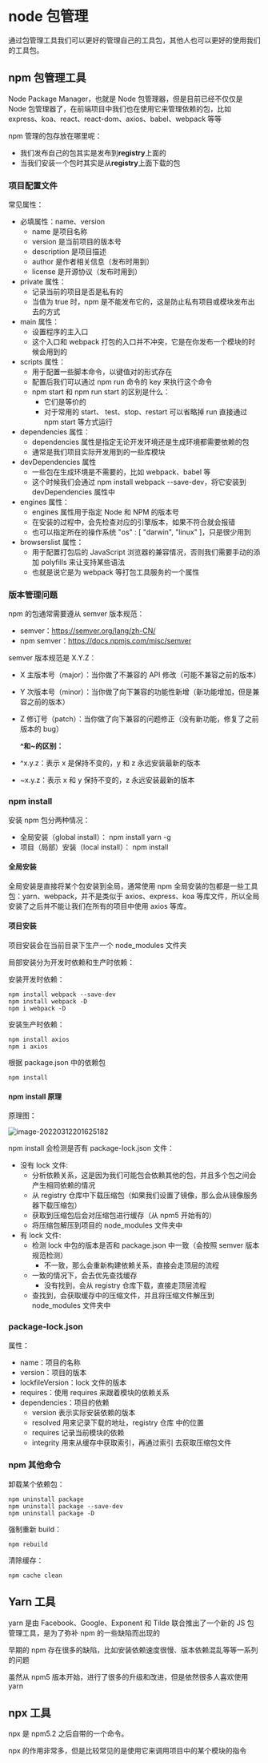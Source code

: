 # node 包管理

通过包管理工具我们可以更好的管理自己的工具包，其他人也可以更好的使用我们的工具包。

## npm 包管理工具

Node Package Manager，也就是 Node 包管理器，但是目前已经不仅仅是 Node 包管理器了，在前端项目中我们也在使用它来管理依赖的包，比如 express、koa、react、react-dom、axios、babel、webpack 等等

npm 管理的包存放在哪里呢：

- 我们发布自己的包其实是发布到**registry**上面的
- 当我们安装一个包时其实是从**registry**上面下载的包

### 项目配置文件

常见属性：

- 必填属性：name、version
  - name 是项目名称
  - version 是当前项目的版本号
  - description 是项目描述
  - author 是作者相关信息（发布时用到）
  - license 是开源协议（发布时用到）
- private 属性：
  - 记录当前的项目是否是私有的
  - 当值为 true 时，npm 是不能发布它的，这是防止私有项目或模块发布出去的方式
- main 属性：
  - 设置程序的主入口
  - 这个入口和 webpack 打包的入口并不冲突，它是在你发布一个模块的时候会用到的
- scripts 属性：
  - 用于配置一些脚本命令，以键值对的形式存在
  - 配置后我们可以通过 npm run 命令的 key 来执行这个命令
  - npm start 和 npm run start 的区别是什么：
    - 它们是等价的
    - 对于常用的 start、 test、stop、restart 可以省略掉 run 直接通过 npm start 等方式运行
- dependencies 属性：
  - dependencies 属性是指定无论开发环境还是生成环境都需要依赖的包
  - 通常是我们项目实际开发用到的一些库模块
- devDependencies 属性
  - 一些包在生成环境是不需要的，比如 webpack、babel 等
  - 这个时候我们会通过 npm install webpack --save-dev，将它安装到 devDependencies 属性中
- engines 属性：
  - engines 属性用于指定 Node 和 NPM 的版本号
  - 在安装的过程中，会先检查对应的引擎版本，如果不符合就会报错
  - 也可以指定所在的操作系统 "os" : [ "darwin", "linux" ]，只是很少用到
- browserslist 属性：
  - 用于配置打包后的 JavaScript 浏览器的兼容情况，否则我们需要手动的添加 polyfills 来让支持某些语法
  - 也就是说它是为 webpack 等打包工具服务的一个属性

### 版本管理问题

npm 的包通常需要遵从 semver 版本规范：

- semver：<https://semver.org/lang/zh-CN/>
- npm semver：<https://docs.npmjs.com/misc/semver>

semver 版本规范是 X.Y.Z：

- X 主版本号（major）：当你做了不兼容的 API 修改（可能不兼容之前的版本）
- Y 次版本号（minor）：当你做了向下兼容的功能性新增（新功能增加，但是兼容之前的版本）
- Z 修订号（patch）：当你做了向下兼容的问题修正（没有新功能，修复了之前版本的 bug）

  **^和~的区别：**

- ^x.y.z：表示 x 是保持不变的，y 和 z 永远安装最新的版本
- ~x.y.z：表示 x 和 y 保持不变的，z 永远安装最新的版本

### npm install

安装 npm 包分两种情况：

- 全局安装（global install）： npm install yarn -g
- 项目（局部）安装（local install）： npm install

#### 全局安装

全局安装是直接将某个包安装到全局，通常使用 npm 全局安装的包都是一些工具包：yarn、webpack，并不是类似于 axios、express、koa 等库文件，所以全局安装了之后并不能让我们在所有的项目中使用 axios 等库。

#### 项目安装

项目安装会在当前目录下生产一个 node_modules 文件夹

局部安装分为开发时依赖和生产时依赖：

安装开发时依赖：

```shell
npm install webpack --save-dev
npm install webpack -D
npm i webpack -D
```

安装生产时依赖：

```shell
npm install axios
npm i axios
```

根据 package.json 中的依赖包

```shell
npm install
```

#### npm install 原理

原理图：

![image-20220312201625182](https://codertzm.oss-cn-chengdu.aliyuncs.com/image-20220312201625182.png)

npm install 会检测是否有 package-lock.json 文件：

- 没有 lock 文件:
  - 分析依赖关系，这是因为我们可能包会依赖其他的包，并且多个包之间会产生相同依赖的情况
  - 从 registry 仓库中下载压缩包（如果我们设置了镜像，那么会从镜像服务器下载压缩包）
  - 获取到压缩包后会对压缩包进行缓存（从 npm5 开始有的）
  - 将压缩包解压到项目的 node_modules 文件夹中
- 有 lock 文件:
  - 检测 lock 中包的版本是否和 package.json 中一致（会按照 semver 版本规范检测）
    - 不一致，那么会重新构建依赖关系，直接会走顶层的流程
  - 一致的情况下，会去优先查找缓存
    - 没有找到，会从 registry 仓库下载，直接走顶层流程
  - 查找到，会获取缓存中的压缩文件，并且将压缩文件解压到 node_modules 文件夹中

### package-lock.json

属性：

- name：项目的名称
- version：项目的版本
- lockfileVersion：lock 文件的版本
- requires：使用 requires 来跟着模块的依赖关系
- dependencies：项目的依赖
  - version 表示实际安装依赖的版本
  - resolved 用来记录下载的地址，registry 仓库 中的位置
  - requires 记录当前模块的依赖
  - integrity 用来从缓存中获取索引，再通过索引 去获取压缩包文件

### npm 其他命令

卸载某个依赖包：

```shell
npm uninstall package
npm uninstall package --save-dev
npm uninstall package -D
```

强制重新 build：

```shell
npm rebuild
```

清除缓存：

```shell
npm cache clean
```

## Yarn 工具

yarn 是由 Facebook、Google、Exponent 和 Tilde 联合推出了一个新的 JS 包管理工具，是为了弥补 npm 的一些缺陷而出现的

早期的 npm 存在很多的缺陷，比如安装依赖速度很慢、版本依赖混乱等等一系列的问题

虽然从 npm5 版本开始，进行了很多的升级和改进，但是依然很多人喜欢使用 yarn

## npx 工具

npx 是 npm5.2 之后自带的一个命令。

npx 的作用非常多，但是比较常见的是使用它来调用项目中的某个模块的指令
